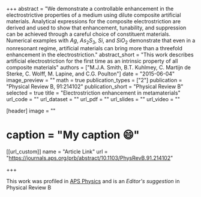 +++
abstract = "We demonstrate a controllable enhancement in the electrostrictive properties of a medium using dilute composite artificial materials. Analytical expressions for the composite electrostriction are derived and used to show that enhancement, tunability, and suppression can be achieved through a careful choice of constituent materials. Numerical examples with $Ag$, $As_2S_3$, $Si$, and $SiO_2$ demonstrate that even in a nonresonant regime, artificial materials can bring more than a threefold enhancement in the electrostriction."
abstract_short = "This work describes artificial electrostriction for the first time as an intrinsic property of all composite materials"
authors = ["M.J.A. Smith, B.T. Kuhlmey, C. Martijn de Sterke, C. Wolff, M. Lapine, and C.G. Poulton"]
date = "2015-06-04"
image_preview = ""
math = true
publication_types = ["2"]
publication = "Physical Review B, 91:214102"
publication_short = "Physical Review B"
selected = true
title = "Electrostriction enhancement in metamaterials"
url_code = ""
url_dataset = ""
url_pdf = ""
url_slides = ""
url_video = ""

[header]
image = ""
# caption = "My caption :smile:"


[[url_custom]]
name = "Article Link"
url = "https://journals.aps.org/prb/abstract/10.1103/PhysRevB.91.214102"

+++

This work was profiled in [APS Physics](https://physics.aps.org/synopsis-for/10.1103/PhysRevB.91.214102) and is an *Editor's suggestion* in Physical Review B
